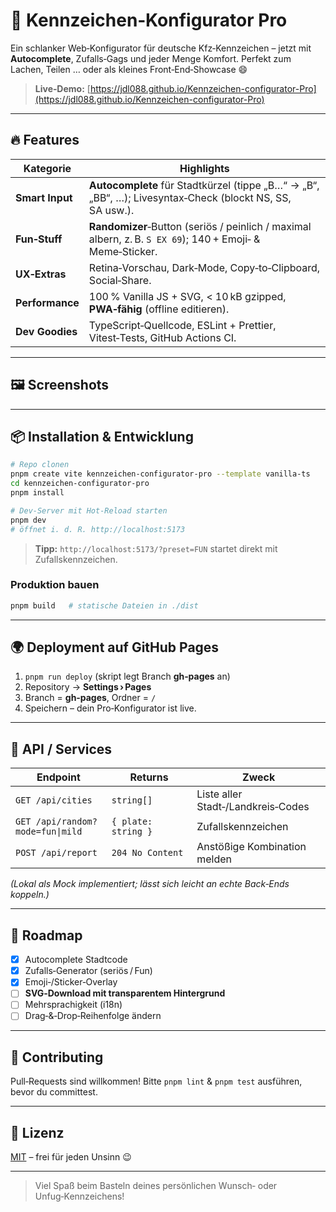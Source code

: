 # 🚗 Kennzeichen‑Konfigurator **Pro**

Ein schlanker Web‑Konfigurator für deutsche Kfz‑Kennzeichen – jetzt mit **Autocomplete**, Zufalls‑Gags und jeder Menge Komfort. Perfekt zum Lachen, Teilen … oder als kleines Front‑End‑Showcase 😄

> **Live‑Demo:** [https://jdl088.github.io/Kennzeichen-configurator-Pro](https://jdl088.github.io/Kennzeichen-configurator-Pro)

---

## 🔥 Features

| Kategorie       | Highlights                                                                                                |
| --------------- | --------------------------------------------------------------------------------------------------------- |
| **Smart Input** | **Autocomplete** für Stadtkürzel (tippe „B…“ → „B“, „BB“, …); Livesyntax‑Check (blockt NS, SS, SA usw.).  |
| **Fun‑Stuff**   | **Randomizer**‑Button (seriös / peinlich / maximal albern, z. B. `S EX 69`); 140 + Emoji‑ & Meme‑Sticker. |
| **UX‑Extras**   | Retina‑Vorschau, Dark‑Mode, Copy‑to‑Clipboard, Social‑Share.                                              |
| **Performance** | 100 % Vanilla JS + SVG, < 10 kB gzipped, **PWA‑fähig** (offline editieren).                               |
| **Dev Goodies** | TypeScript‑Quellcode, ESLint + Prettier, Vitest‑Tests, GitHub Actions CI.                                 |

---

## 🖼️ Screenshots


---

## 📦 Installation & Entwicklung

```bash
# Repo clonen
pnpm create vite kennzeichen-configurator-pro --template vanilla-ts
cd kennzeichen-configurator-pro
pnpm install

# Dev‑Server mit Hot‑Reload starten
pnpm dev
# öffnet i. d. R. http://localhost:5173
```

> **Tipp:** `http://localhost:5173/?preset=FUN` startet direkt mit Zufallskennzeichen.

### Produktion bauen

```bash
pnpm build   # statische Dateien in ./dist
```

---

## 🌍 Deployment auf GitHub Pages

1. `pnpm run deploy` (skript legt Branch **gh‑pages** an)
2. Repository → **Settings › Pages**
3. Branch = **gh‑pages**, Ordner = `/`
4. Speichern – dein Pro‑Konfigurator ist live.

---

## 🧭 API / Services

| Endpoint                         | Returns             | Zweck                              |
| -------------------------------- | ------------------- | ---------------------------------- |
| `GET /api/cities`                | `string[]`          | Liste aller Stadt‑/Landkreis‑Codes |
| `GET /api/random?mode=fun\|mild` | `{ plate: string }` | Zufallskennzeichen                 |
| `POST /api/report`               | `204 No Content`    | Anstößige Kombination melden       |

*(Lokal als Mock implementiert; lässt sich leicht an echte Back‑Ends koppeln.)*

---

## 📅 Roadmap

* [x] Autocomplete Stadtcode
* [x] Zufalls‑Generator (seriös / Fun)
* [x] Emoji‑/Sticker‑Overlay
* [ ] **SVG‑Download mit transparentem Hintergrund**
* [ ] Mehrsprachigkeit (i18n)
* [ ] Drag‑&‑Drop‑Reihenfolge ändern

---

## 🤝 Contributing

Pull‑Requests sind willkommen! Bitte `pnpm lint` & `pnpm test` ausführen, bevor du committest.

---

## 📄 Lizenz

[MIT](LICENSE) – frei für jeden Unsinn 😉

---

> Viel Spaß beim Basteln deines persönlichen Wunsch‑ oder Unfug‑Kennzeichens!

